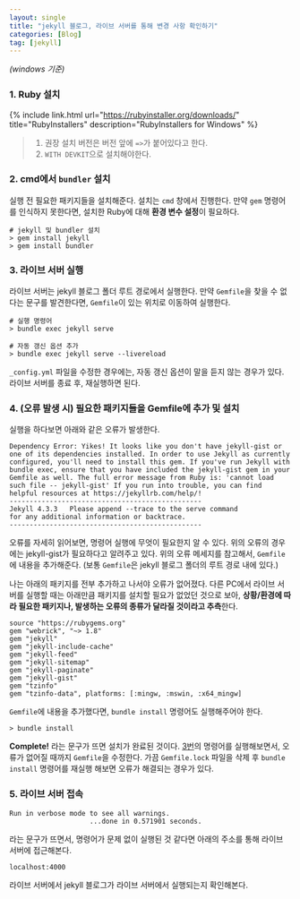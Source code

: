 ```yaml
---
layout: single
title: "jekyll 블로그, 라이브 서버를 통해 변경 사항 확인하기"
categories: [Blog]
tag: [jekyll]
---
```

*(windows 기준)*

### 1. Ruby 설치
{% include link.html
    url="https://rubyinstaller.org/downloads/"
    title="RubyInstallers"
    description="RubyInstallers for Windows"
%}

> 1. 권장 설치 버전은 버전 앞에 `=>`가 붙어있다고 한다.<br>
> 2. `WITH DEVKIT`으로 설치해야한다.

### 2. cmd에서 `bundler` 설치
실행 전 필요한 패키지들을 설치해준다. 설치는 `cmd` 창에서 진행한다. 만약 `gem` 명령어를 인식하지 못한다면, 설치한 Ruby에 대해 **환경 변수 설정**이 필요하다.

```shell
# jekyll 및 bundler 설치
> gem install jekyll
> gem install bundler
```

### 3. 라이브 서버 실행
라이브 서버는 jekyll 블로그 폴더 루트 경로에서 실행한다. 만약 `Gemfile`을 찾을 수 없다는 문구를 발견한다면, `Gemfile`이 있는 위치로 이동하여 실행한다.

```shell
# 실행 명령어
> bundle exec jekyll serve

# 자동 갱신 옵션 추가
> bundle exec jekyll serve --livereload
```
`_config.yml` 파일을 수정한 경우에는, 자동 갱신 옵션이 말을 듣지 않는 경우가 있다. 라이브 서버를 종료 후, 재실행하면 된다.

### 4. (오류 발생 시) 필요한 패키지들을 Gemfile에 추가 및 설치

실행을 하다보면 아래와 같은 오류가 발생한다.<br>
```
Dependency Error: Yikes! It looks like you don't have jekyll-gist or one of its dependencies installed. In order to use Jekyll as currently configured, you'll need to install this gem. If you've run Jekyll with bundle exec, ensure that you have included the jekyll-gist gem in your Gemfile as well. The full error message from Ruby is: 'cannot load such file -- jekyll-gist' If you run into trouble, you can find helpful resources at https://jekyllrb.com/help/!
------------------------------------------------
Jekyll 4.3.3   Please append --trace to the serve command
for any additional information or backtrace.
------------------------------------------------
```

오류를 자세히 읽어보면, 명령어 실행에 무엇이 필요한지 알 수 있다. 위의 오류의 경우에는 jekyll-gist가 필요하다고 알려주고 있다. 위의 오류 메세지를 참고해서, `Gemfile`에 내용을 추가해준다. (보통 `Gemfile`은 jekyll 블로그 폴더의 루트 경로 내에 있다.)

나는 아래의 패키지를 전부 추가하고 나서야 오류가 없어졌다. 다른 PC에서 라이브 서버를 실행할 때는 아래만큼 패키지를 설치할 필요가 없었던 것으로 보아, **상황/환경에 따라 필요한 패키지나, 발생하는 오류의 종류가 달라질 것이라고 추측**한다.
```
source "https://rubygems.org"
gem "webrick", "~> 1.8"
gem "jekyll"
gem "jekyll-include-cache"
gem "jekyll-feed"
gem "jekyll-sitemap"
gem "jekyll-paginate"
gem "jekyll-gist"
gem "tzinfo"
gem "tzinfo-data", platforms: [:mingw, :mswin, :x64_mingw]
```

`Gemfile`에 내용을 추가했다면, `bundle install` 명령어도 실행해주어야 한다.

```
> bundle install
```

**Complete!** 라는 문구가 뜨면 설치가 완료된 것이다. [3번](#3-라이브-서버-실행)의 명령어를 실행해보면서, 오류가 없어질 때까지 `Gemfile`을 수정한다. 가끔 `Gemfile.lock` 파일을 삭제 후 `bundle install` 명령어를 재실행 해보면 오류가 해결되는 경우가 있다.


### 5. 라이브 서버 접속
```
Run in verbose mode to see all warnings.
                    ...done in 0.571901 seconds.
```
라는 문구가 뜨면서, 명령어가 문제 없이 실행된 것 같다면 아래의 주소를 통해 라이브 서버에 접근해본다.
```
localhost:4000
```

라이브 서버에서 jekyll 블로그가 라이브 서버에서 실행되는지 확인해본다.